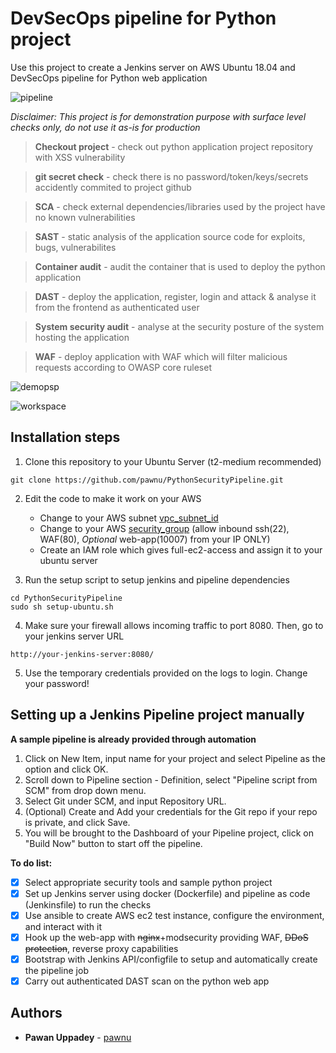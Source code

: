 # DevSecOps pipeline for Python project

Use this project to create a Jenkins server on AWS Ubuntu 18.04 and DevSecOps pipeline for Python web application

![pipeline](https://user-images.githubusercontent.com/11514346/71473164-e57a5500-27cd-11ea-97cb-3c25f0266407.JPG)

*Disclaimer: This project is for demonstration purpose with surface level checks only, do not use it as-is for production*

> **Checkout project** - check out python application project repository with XSS vulnerability

> **git secret check** - check there is no password/token/keys/secrets accidently commited to project github

> **SCA** - check external dependencies/libraries used by the project have no known vulnerabilities

> **SAST** - static analysis of the application source code for exploits, bugs, vulnerabilites

> **Container audit** - audit the container that is used to deploy the python application

> **DAST** - deploy the application, register, login and attack & analyse it from the frontend as authenticated user

> **System security audit** - analyse at the security posture of the system hosting the application

> **WAF** - deploy application with WAF which will filter malicious requests according to OWASP core ruleset

![demopsp](https://user-images.githubusercontent.com/11514346/71561143-8a18c300-2a6a-11ea-879f-c552dbb7778f.gif)


![workspace](https://user-images.githubusercontent.com/11514346/71560987-46bd5500-2a68-11ea-8f1f-63c7cf65f631.JPG)

## Installation steps

1. Clone this repository to your Ubuntu Server (t2-medium recommended)
```
git clone https://github.com/pawnu/PythonSecurityPipeline.git
```

2. Edit the code to make it work on your AWS
   - Change to your AWS subnet [vpc_subnet_id](jenkins_home/createAwsEc2.yml#L30) 
   - Change to your AWS [security_group](jenkins_home/createAwsEc2.yml#L10) (allow inbound ssh(22), WAF(80), *Optional* web-app(10007) from your IP ONLY)
   - Create an IAM role which gives full-ec2-access and assign it to your ubuntu server

3. Run the setup script to setup jenkins and pipeline dependencies
```
cd PythonSecurityPipeline
sudo sh setup-ubuntu.sh
```

4. Make sure your firewall allows incoming traffic to port 8080. Then, go to your jenkins server URL 
```
http://your-jenkins-server:8080/
```
5. Use the temporary credentials provided on the logs to login. Change your password!

## Setting up a Jenkins Pipeline project manually
 
**A sample pipeline is already provided through automation**

1. Click on New Item, input name for your project and select Pipeline as the option and click OK.
2. Scroll down to Pipeline section - Definition, select "Pipeline script from SCM" from drop down menu.
3. Select Git under SCM, and input Repository URL.
4. (Optional) Create and Add your credentials for the Git repo if your repo is private, and click Save.
5. You will be brought to the Dashboard of your Pipeline project, click on "Build Now" button to start off the pipeline.


**To do list:**
- [x] Select appropriate security tools and sample python project
- [x] Set up Jenkins server using docker (Dockerfile) and pipeline as code (Jenkinsfile) to run the checks
- [x] Use ansible to create AWS ec2 test instance, configure the environment, and interact with it
- [x] Hook up the web-app with ~~nginx~~+modsecurity providing WAF, ~~DDoS protection~~, reverse proxy capabilities
- [x] Bootstrap with Jenkins API/configfile to setup and automatically create the pipeline job
- [x] Carry out authenticated DAST scan on the python web app

## Authors

* **Pawan Uppadey** - [pawnu](https://github.com/pawnu)

